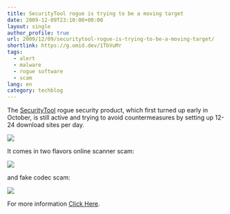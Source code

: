 ```yaml
---
title: SecurityTool rogue is trying to be a moving target
date: 2009-12-09T23:10:00+00:00
layout: single
author_profile: true
url: 2009/12/09/securitytool-rogue-is-trying-to-be-a-moving-target/
shortlink: https://g.omid.dev/1TbVuMr
tags:
  - alert
  - malware
  - rogue software
  - scam
lang: en
category: techblog
---
```

The [SecurityTool](http://sites.google.com/site/boelectronic/computer/malware/list-of-common-malwares/securitytool) rogue security product, which first turned up early in October, is still active and trying to avoid countermeasures by setting up 12-24 download sites per day.

![](http://4.bp.blogspot.com/_vaUVXcmC3OI/SyAjn2u-X-I/AAAAAAAAATI/kDTQZK3iNyY/s1600-h/SecurityTool_GUI.jpg)

It comes in two flavors online scanner scam:

![](http://4.bp.blogspot.com/_vaUVXcmC3OI/SyAjqJ9BisI/AAAAAAAAATQ/rVpKTiDKNVI/s1600-h/SecurityTool_OnlineScannerScam.jpg)

and fake codec scam:

![](http://2.bp.blogspot.com/_vaUVXcmC3OI/SyAjlsYl2qI/AAAAAAAAATA/p6kFit5Wyfw/s1600-h/SecurityTool_FakeCodecScams.jpg)

For more information [Click Here](http://sites.google.com/site/boelectronic/computer/malware/list-of-common-malwares/securitytool).
